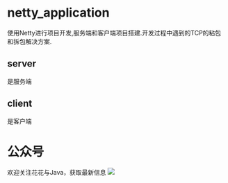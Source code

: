# netty_application
使用Netty进行项目开发,服务端和客户端项目搭建.开发过程中遇到的TCP的粘包和拆包解决方案.
## server 
是服务端
## client
是客户端

# 公众号
欢迎关注花花与Java，获取最新信息
![](https://p6-juejin.byteimg.com/tos-cn-i-k3u1fbpfcp/9014c30948ee476eb38e1b0090235d1d~tplv-k3u1fbpfcp-watermark.image)

